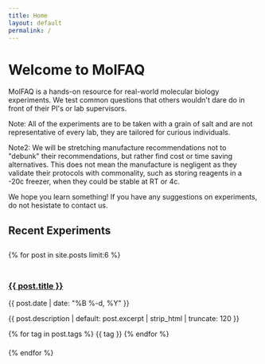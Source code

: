 ```yaml
---
title: Home
layout: default
permalink: /
---
```


# Welcome to MolFAQ

MolFAQ is a hands-on resource for real-world molecular biology experiments. We test common questions that others wouldn't dare do in front of their PI's or lab supervisors.

Note: All of the experiments are to be taken with a grain of salt and are not representative of every lab, they are tailored for curious individuals. 

Note2: We will be stretching manufacture recommendations not to "debunk" their recommendations, but rather find cost or time saving alternatives. This does not mean the manufacture is negligent as they validate their protocols with commonality, such as storing reagents in a -20c freezer, when they could be stable at RT or 4c. 

We hope you learn something! If you have any suggestions on experiments, do not hesistate to contact us.


## Recent Experiments

<div class="post-grid">
  {% for post in site.posts limit:6 %}
    <div class="post-card">
      <h3><a href="{{ post.url | relative_url }}">{{ post.title }}</a></h3>
      <div class="post-meta">{{ post.date | date: "%B %-d, %Y" }}</div>
      <p>{{ post.description | default: post.excerpt | strip_html | truncate: 120 }}</p>
      <div class="tags">
        {% for tag in post.tags %}
          <span class="tag">{{ tag }}</span>
        {% endfor %}
      </div>
    </div>
  {% endfor %}
</div>

<style>
  .post-grid {
    display: grid;
    grid-template-columns: repeat(auto-fill, minmax(300px, 1fr));
    gap: 1.5em;
    margin-top: 2em;
  }
  
  @media (max-width: 768px) {
    .post-grid {
      grid-template-columns: 1fr;
    }
  }
</style>